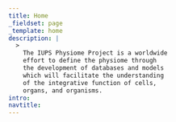 ```yaml
---
title: Home
_fieldset: page
_template: home
description: |
  >
    The IUPS Physiome Project is a worldwide
    effort to define the physiome through
    the development of databases and models
    which will facilitate the understanding
    of the integrative function of cells,
    organs, and organisms.
intro:
navtitle:
---
```

